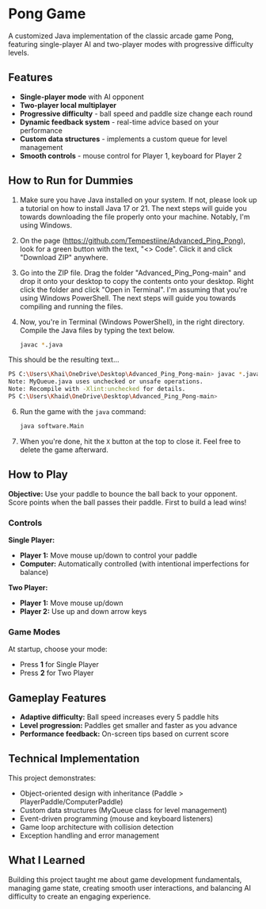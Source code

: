 # Pong Game

A customized Java implementation of the classic arcade game Pong, featuring single-player AI and two-player modes with progressive difficulty levels.

## Features

- **Single-player mode** with AI opponent
- **Two-player local multiplayer**
- **Progressive difficulty** - ball speed and paddle size change each round
- **Dynamic feedback system** - real-time advice based on your performance
- **Custom data structures** - implements a custom queue for level management
- **Smooth controls** - mouse control for Player 1, keyboard for Player 2

## How to Run for Dummies

1. Make sure you have Java installed on your system. If not, please look up a tutorial on how to install Java 17 or 21. The next steps will guide you towards downloading the file properly onto your machine. Notably, I'm using Windows.

2. On the page (https://github.com/Tempestiine/Advanced_Ping_Pong), look for a green button with the text, "<> Code". Click it and click "Download ZIP" anywhere.
3. Go into the ZIP file. Drag the folder "Advanced_Ping_Pong-main" and drop it onto your desktop to copy the contents onto your desktop. Right click the folder and click "Open in Terminal". I'm assuming that you're using Windows PowerShell. The next steps will guide you towards compiling and running the files.

4. Now, you're in Terminal (Windows PowerShell), in the right directory. Compile the Java files by typing the text below.

   ```bash
   javac *.java
   ```

This should be the resulting text...

   ```bash
   PS C:\Users\Khai\OneDrive\Desktop\Advanced_Ping_Pong-main> javac *.java
   Note: MyQueue.java uses unchecked or unsafe operations.
   Note: Recompile with -Xlint:unchecked for details.
   PS C:\Users\Khaid\OneDrive\Desktop\Advanced_Ping_Pong-main>
   ```

6. Run the game with the `java` command:

   ```bash
   java software.Main
   ```

7. When you're done, hit the `X` button at the top to close it. Feel free to delete the game afterward.

## How to Play

**Objective:** Use your paddle to bounce the ball back to your opponent. Score points when the ball passes their paddle. First to build a lead wins!

### Controls

**Single Player:**
- **Player 1:** Move mouse up/down to control your paddle
- **Computer:** Automatically controlled (with intentional imperfections for balance)

**Two Player:**
- **Player 1:** Move mouse up/down
- **Player 2:** Use up and down arrow keys

### Game Modes

At startup, choose your mode:
- Press **1** for Single Player
- Press **2** for Two Player

## Gameplay Features

- **Adaptive difficulty:** Ball speed increases every 5 paddle hits
- **Level progression:** Paddles get smaller and faster as you advance
- **Performance feedback:** On-screen tips based on current score

## Technical Implementation

This project demonstrates:
- Object-oriented design with inheritance (Paddle > PlayerPaddle/ComputerPaddle)
- Custom data structures (MyQueue class for level management)
- Event-driven programming (mouse and keyboard listeners)
- Game loop architecture with collision detection
- Exception handling and error management

## What I Learned

Building this project taught me about game development fundamentals, managing game state, creating smooth user interactions, and balancing AI difficulty to create an engaging experience.
